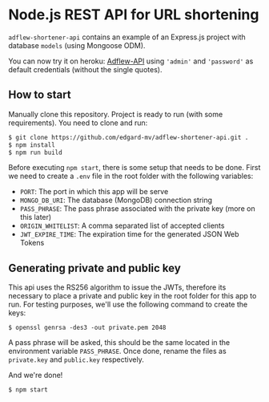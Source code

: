 # Node.js REST API for URL shortening

`adflew-shortener-api` contains an example of an Express.js project with database `models` (using Mongoose ODM).

You can now try it on heroku: [Adflew-API](https://polar-wildwood-49676.herokuapp.com/) using `'admin'` and `'password'` as default credentials (without the single quotes).

## How to start

Manually clone this repository. Project is ready to run (with some requirements). You need to clone and run:

```sh
$ git clone https://github.com/edgard-mv/adflew-shortener-api.git .
$ npm install
$ npm run build
```

Before executing `npm start`, there is some setup that needs to be done. First we need to create a `.env` file in the root folder with the following variables:

- `PORT`: The port in which this app will be serve
- `MONGO_DB_URI`: The database (MongoDB) connection string
- `PASS_PHRASE`: The pass phrase associated with the private key (more on this later)
- `ORIGIN_WHITELIST`: A comma separated list of accepted clients
- `JWT_EXPIRE_TIME`: The expiration time for the generated JSON Web Tokens

## Generating private and public key

This api uses the RS256 algorithm to issue the JWTs, therefore its necessary to place a private and public key in the root folder for this app to run. For testing purposes, we'll use the following command to create the keys:

```
$ openssl genrsa -des3 -out private.pem 2048
```

A pass phrase will be asked, this should be the same located in the environment variable `PASS_PHRASE`. Once done, rename the files as `private.key` and `public.key` respectively.

And we're done!

```
$ npm start
```
